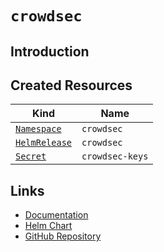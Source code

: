 # `crowdsec`

## Introduction

## Created Resources

| Kind                              | Name            |
| --------------------------------- | --------------- |
| [`Namespace`][ref-namespace]      | `crowdsec`      |
| [`HelmRelease`][ref-helm-release] | `crowdsec`      |
| [`Secret`][ref-secret]            | `crowdsec-keys` |

[ref-namespace]: https://kubernetes.io/docs/reference/kubernetes-api/cluster-resources/namespace-v1/
[ref-helm-release]: https://fluxcd.io/docs/components/helm/helmreleases/
[ref-secret]: https://kubernetes.io/docs/reference/kubernetes-api/config-and-storage-resources/secret-v1/

## Links

- [Documentation](https://doc.crowdsec.net/docs/intro)
- [Helm Chart](https://github.com/crowdsecurity/helm-charts/tree/main/charts/crowdsec)
- [GitHub Repository](https://github.com/crowdsecurity/crowdsec)
